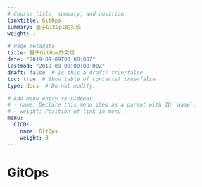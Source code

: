 ```yaml
---
# Course title, summary, and position.
linktitle: GitOps
summary: 基于GitOps的实现
weight: 1

# Page metadata.
title: 基于GitOps的实现
date: "2019-09-09T00:00:00Z"
lastmod: "2019-09-09T00:00:00Z"
draft: false  # Is this a draft? true/false
toc: true  # Show table of contents? true/false
type: docs  # Do not modify.

# Add menu entry to sidebar.
# - name: Declare this menu item as a parent with ID `name`.
# - weight: Position of link in menu.
menu:
  CICD:
    name: GitOps
    weight: 3
---
```





# GitOps

